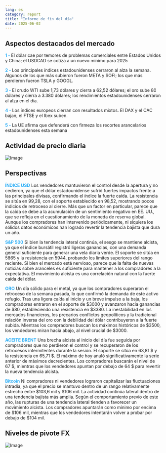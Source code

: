 ```yaml
---
lang: es
category: report
title: "Informe de fin del día"
date: 2025-06-02
---
```



<h2>Aspectos destacados del mercado</h2>
<strong style="color: #2caef7;">1 - </strong> El dólar cae por temores de problemas comerciales entre Estados Unidos y China; el USDCAD se cotiza a un nuevo mínimo para 2025

<strong style="color: #2caef7;">2 - </strong> Los principales índices estadounidenses cerraron al alza la semana. Algunos de los que más subieron fueron META y SOFI; los que más perdieron fueron TSLA y GOOGL.

<strong style="color: #2caef7;">3 - </strong> El crudo WTI sube 1,73 dólares y cierra a 62,52 dólares; el oro sube 80 dólares y cierra a 3.380 dólares; los rendimientos estadounidenses cerraron al alza en el día.

<strong style="color: #2caef7;">4 - </strong> Los índices europeos cierran con resultados mixtos. El DAX y el CAC bajan, el FTSE y el Ibex suben.

<strong style="color: #2caef7;">5 - </strong> La UE afirma que defenderá con firmeza los recortes arancelarios estadounidenses esta semana



<h2>Actividad de precio diaria</h2>
<img src="https://markleighedu.github.io/img/Jun-2025/02-Jun-2025/price.jpg" alt="Image"/>

<h2>Perspectivas</h2>
<strong style="color: #2caef7;">ÍNDICE USD</strong> Los vendedores mantuvieron el control desde la apertura y no cedieron, ya que el dólar estadounidense sufrió fuertes impactos frente a las principales divisas, confirmando el índice la fuerte caída. La resistencia se sitúa en 99,28, con el soporte establecido en 98,52, mostrando pocos indicios de retroceso al cierre. Más que un factor en particular, parece que la caída se debe a la acumulación de un sentimiento negativo en EE. UU., que se refleja en el cuestionamiento de la moneda de reserva global. Aunque los compradores han intervenido periódicamente, ni siquiera los sólidos datos económicos han logrado revertir la tendencia bajista que dura un año.

<strong style="color: #2caef7;">S&P 500</strong> Si bien la tendencia lateral continúa, el sesgo se mantiene alcista, ya que el índice bursátil registró ligeras ganancias, con una demanda general suficiente para generar una vela diaria verde. El soporte se sitúa en 5865 y la resistencia en 5944, probando los límites superiores del rango reciente. Si bien el mercado está nervioso, parece que la falta de nuevas noticias sobre aranceles es suficiente para mantener a los compradores a la expectativa. El movimiento alcista es una correlación natural con la fuerte caída del dólar.

<strong style="color: #2caef7;">ORO</strong> Un día sólido para el metal, ya que los compradores superaron el retroceso de la semana pasada, lo que confirmó la demanda de este activo refugio. Tras una ligera caída al inicio y un breve impulso a la baja, los compradores entraron en el soporte de $3000 y avanzaron hacia ganancias de $80, estableciendo una resistencia en $3380. La inestabilidad en los mercados financieros, los precarios conflictos geopolíticos y la tradicional relación inversa del oro con la debilidad del dólar contribuyeron a la fuerte subida. Mientras los compradores buscan los máximos históricos de $3500, los vendedores miran hacia abajo, al nivel crucial de $3000.

<strong style="color: #2caef7;">ACEITE BRENT</strong> Una brecha alcista al inicio del día fue seguida por compradores que no perdieron el control y se recuperaron de los retrocesos intermitentes durante la sesión. El soporte se sitúa en 63,81 $ y la resistencia en 65,71 $. El máximo de hoy anuló significativamente la serie anterior de máximos decrecientes. Los compradores buscarán el nivel de 67 $, mientras que los vendedores apuntan por debajo de 64 $ para revertir la nueva tendencia alcista.

<strong style="color: #2caef7;">Bitcoin</strong> Ni compradores ni vendedores lograron capitalizar las fluctuaciones intradía, ya que el precio se mantuvo dentro de un rango relativamente estrecho entre $103,6 mil y $106 mil. La actividad continúa lateral dentro de una tendencia bajista más amplia. Según el comportamiento previo de este año, las rupturas de una tendencia lateral tienden a favorecer un movimiento alcista. Los compradores apuntarán como mínimo por encima de $106 mil, mientras que los vendedores intentarán volver a probar por debajo de $104 mil.



<h2>Niveles de pivote FX</h2>
<img src="https://markleighedu.github.io/img/Jun-2025/02-Jun-2025/pivot.jpg" alt="Image"/>